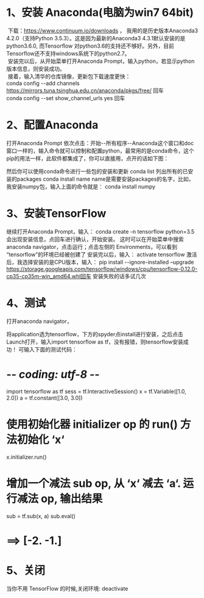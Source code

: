 # 1、安装 Anaconda(电脑为win7 64bit)
&nbsp;下载：https://www.continuum.io/downloads ， 我用的是历史版本Anaconda3 4.2.0（支持Python 3.5.3）。这是因为最新的Anaconda3 4.3.1默认安装的是python3.6.0, 而Tensorflow 对python3.6的支持还不够好。另外，目前Tensorflow还不支持windows系统下的python2.7。<br>
&nbsp;安装完以后，从开始菜单打开Anaconda Prompt，输入python，若显示python版本信息，则安装成功。<br>
&nbsp;接着，输入清华的仓库镜像，更新包下载速度更快：<br>
conda config --add channels https://mirrors.tuna.tsinghua.edu.cn/anaconda/pkgs/free/ 回车<br>
conda config --set show_channel_urls yes 回车<br>
# 2、配置Anaconda
打开Anaconda Prompt
依次点击：开始--所有程序--Anaconda这个窗口和doc窗口一样的，输入命令就可以控制和配置python，最常用的是conda命令，这个pip的用法一样，此软件都集成了，你可以直接用，点开的话如下图：
 
然后你可以使用conda命令进行一些包的安装和更新
conda list
列出所有的已安装的packages
conda install name
name是需要安装packages的名字，比如，我安装numpy包，输入上面的命令就是：
conda install numpy
 
# 3、安装TensorFlow
继续打开Anaconda Prompt，输入：
conda create -n tensorflow python=3.5
会出现安装信息，点回车进行确认，开始安装。
这时可以在开始菜单中搜索 anaconda navigator，点击运行；点击左侧的 Environments，可以看到 “tensorflow”的环境已经被创建了
安装完以后，输入：
activate tensorflow
激活后，我选择安装的是CPU版本，输入：
pip install --ignore-installed –upgrade https://storage.googleapis.com/tensorflow/windows/cpu/tensorflow-0.12.0-cp35-cp35m-win_amd64.whl回车
安装失败的话多试几次
 
# 4、测试
打开anaconda navigator，
 
将application选为tensorflow，下方的spyder点install进行安装，之后点击Launch打开，输入import tensorflow as tf，没有报错，则tensorflow安装成功！
可输入下面的测试代码：
# -*- coding: utf-8 -*-
import tensorflow as tf
sess = tf.InteractiveSession()
x = tf.Variable([1.0, 2.0])
a = tf.constant([3.0, 3.0])
# 使用初始化器 initializer op 的 run() 方法初始化 ‘x‘ 
x.initializer.run()
 
# 增加一个减法 sub op, 从 ‘x‘ 减去 ‘a‘. 运行减法 op, 输出结果 
sub = tf.sub(x, a)
sub.eval()
# ==> [-2. -1.]  
 
# 5、关闭
当你不用 TensorFlow 的时候,关闭环境:
  deactivate

